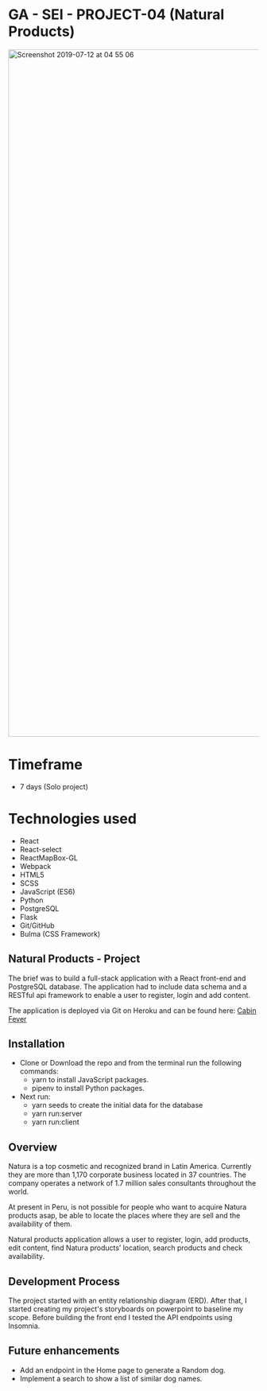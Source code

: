 # GA - SEI - PROJECT-04 (Natural Products)

<img width="1382" alt="Screenshot 2019-07-12 at 04 55 06" src="https://user-images.githubusercontent.com/47470930/61119808-36d19a80-a461-11e9-8124-ce2843efbf46.png">


# Timeframe

* 7 days (Solo project)

# Technologies used

* React
* React-select
* ReactMapBox-GL
* Webpack
* HTML5
* SCSS
* JavaScript (ES6)
* Python
* PostgreSQL
* Flask
* Git/GitHub
* Bulma (CSS Framework)


## Natural Products - Project

The brief was to build a full-stack application with a React front-end and PostgreSQL database. The application had to include data schema and a RESTful api framework to enable a user to register, login and add content.

The application is deployed via Git on Heroku and can be found here: [Cabin Fever](https://natura-products.herokuapp.com/#/)

## Installation

* Clone or Download the repo and from the terminal run the following commands:
  - yarn to install JavaScript packages.
  - pipenv to install Python packages.
* Next run: 
  - yarn seeds to create the initial data for the database
  - yarn run:server
  - yarn run:client


## Overview

Natura is a top cosmetic and recognized brand in Latin America. Currently they are more than 1,170 corporate business located in 37 countries. The company operates a network of 1.7 million sales consultants throughout the world.

At present in Peru, is not possible for people who want to acquire Natura products asap, be able to locate the places where they are sell and the availability of them. 

Natural products application allows a user to register, login, add products, edit content, find Natura products’ location, search products and check availability. 
 
 
## Development Process

The project started with an entity relationship diagram (ERD). After that, I started creating my project's storyboards on powerpoint to baseline my scope. Before building the front end I tested the API endpoints using Insomnia.
 
## Future enhancements

* Add an endpoint in the Home page to generate a Random dog.
* Implement a search to show a list of similar dog names.
